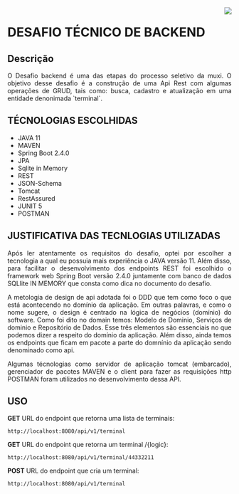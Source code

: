 
<img align="right" src="http://www.muxi.com.br/portugues/wp-content/uploads/sites/2/thegem-logos/logo_d06ebca587fae12271450c25cf2e3654_1x.png">

# DESAFIO TÉCNICO DE BACKEND

## Descrição

<p align="justify">
O Desafio backend é uma das etapas do processo seletivo da muxi. O objetivo desse desafio é a construção de uma Api Rest com algumas operações de GRUD, tais como: busca, cadastro e atualização em uma entidade denonimada `terminal`. </p>

## TÉCNOLOGIAS ESCOLHIDAS

- JAVA 11
- MAVEN
- Spring Boot 2.4.0
- JPA
- Sqlite in Memory
- REST
- JSON-Schema
- Tomcat
- RestAssured
- JUNIT 5
- POSTMAN

## JUSTIFICATIVA DAS TECNLOGIAS UTILIZADAS

<p align="justify">
Após ler atentamente os requisitos do desafio, optei por escolher a tecnologia a qual eu possuia mais experiência o JAVA versão 11. Além disso, para facilitar o desenvolvimento dos endpoints REST foi escolhido o framework web Spring Boot versão 2.4.0 juntamente com banco de dados SQLlite IN MEMORY que consta como dica no documento do desafio. </p>

<p align="justify">
A metologia de design de api adotada foi o DDD que tem como foco o que está acontecendo no domínio da aplicação. Em outras palavras, e como o nome sugere, o design é centrado na lógica de negócios (domínio) do software. Como foi dito no domain temos: Modelo de Dominio, Serviços de dominio e Repositório de Dados. Esse três elementos são essenciais no que podemos dizer a respeito do domínio da aplicação. Além disso, ainda temos os endpoints que ficam em pacote a parte do domnínio da aplicação sendo denominado como api. </p>

<p align="justify">
Algumas técnologias como servidor de aplicação tomcat (embarcado), gerenciador de pacotes MAVEN e o client para fazer as requisições http POSTMAN foram utilizados no desenvolvimento dessa API. </p>

## USO

**GET**
URL do endpoint que retorna uma lista de terminais:

`http://localhost:8080/api/v1/terminal`

**GET**
URL do endpoint que retorna um terminal /{logic}:

`http://localhost:8080/api/v1/terminal/44332211`

**POST**
URL do endpoint que cria um terminal:

`http://localhost:8080/api/v1/terminal`



